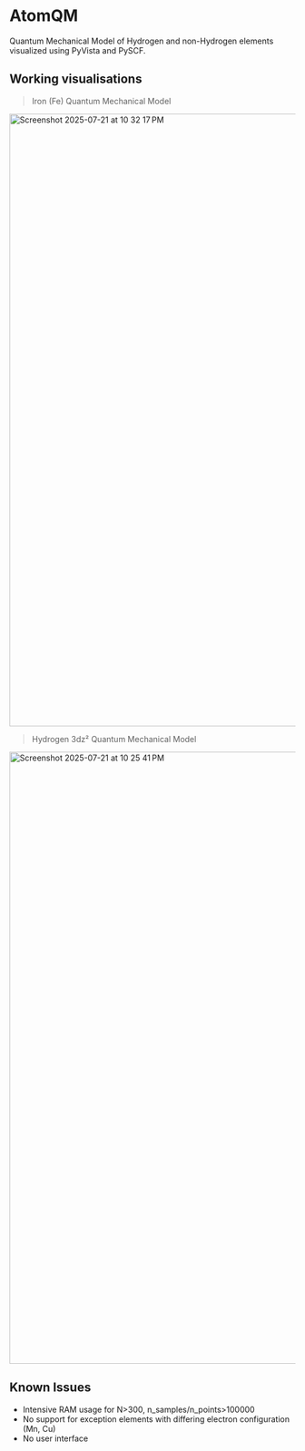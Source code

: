# AtomQM
Quantum Mechanical Model of Hydrogen and non-Hydrogen elements visualized using PyVista and PySCF.

## Working visualisations
> Iron (Fe) Quantum Mechanical Model
<img width="1920" height="1080" alt="Screenshot 2025-07-21 at 10 32 17 PM" src="https://github.com/user-attachments/assets/42784f2b-d5c3-42ac-a4bc-2bef715230da" />

> Hydrogen 3dz² Quantum Mechanical Model
<img width="1919" height="1079" alt="Screenshot 2025-07-21 at 10 25 41 PM" src="https://github.com/user-attachments/assets/050d64b8-221a-412e-bbad-b84cc47a56d4" />

## Known Issues
* Intensive RAM usage for N>300, n_samples/n_points>100000
* No support for exception elements with differing electron configuration (Mn, Cu)
* No user interface
